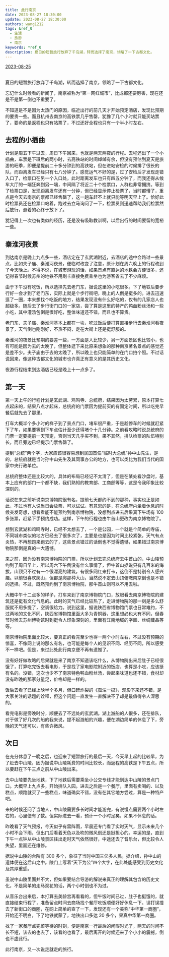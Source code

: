 ```yaml
---
title: 此行南京
date: 2023-08-27 18:30:00
update: 2023-08-27 18:30:00
authors: wang1212
tags: &ref_0
  - 生活
  - 旅游
  - 南京
keywords: *ref_0
description: 夏日的短暂旅行放弃了千岛湖，转而选择了南京，领略了一下古都文化。
---
```



<u>2023-08-25</u>
<br />
<br />

夏日的短暂旅行放弃了千岛湖，转而选择了南京，领略了一下古都文化。

<!-- truncate -->

忘记什么时候看的新闻了，南京被称为“第一网红城市”，比成都还要厉害，现在还是不是第一倒也不重要了。

不知道是不是因为太热门的原因，临近出行的前几天才开始预定酒店，发现比预期的要贵一些。而且杭州去南京的高铁票几乎售罄，犹豫了几个小时就只能买站票了，要命的是返程也只有站票了，不过还好全程也只有一个半小时左右。

## 去程的小插曲

计划是周五下午过去，周日下午回来，也就是两天两夜的行程。去程还出了一个小插曲，车票是下班后的两小时，去高铁站的时间绰绰有余，但没有预估到夏天是旅游的旺季，即便是提前二十多分钟到的高铁站，但在进站安检的时候排了很长的队，而距离发车已经只有七八分钟了。感觉运气不好的是，过了安检后才发现走错入口了，检票口在另一个入口处，此时距离发车也只有四五分钟了，而我还得从候车大厅的一端狂奔到另一端，中间隔了将近二十个检票口，人群也非常拥挤。等到了检票口是，发现距离发车还有一分钟，但已经显示停止检票了，当时都懵了，重点是今天去南京的票都已经售罄了，这一趟车赶不上就只能等明天早上了。恰好此时检票员还在检票口站着，跑过去立马询问了一下，检票员则迅速帮助我们检票然后放行，悬着的心终于放下了。

犹记得上一次也有类似的经历，还是没有吸取教训啊，以后出行的时间要留的宽裕一些。

## 秦淮河夜景

到达南京是晚上九点多一些，酒店定在了玄武湖附近，去酒店的途中会路过一些景点，比如夫子庙、秦淮河夜景，便临时改变了注意，原计划在周六晚上的行程改到了今天晚上。不得不说，在城市游玩的话，如果景点有直达的地铁会方便很多，还记得春节时候苏州的地铁不用刷卡直接免费乘坐也为游客省去了不少麻烦。

由于下午没有吃饭，所以选择先去老门东，据说这里的小吃很多。下了地铁后要步行好一会才到了老门东，实际上就是个步行街吧，晚上的人倒是挺多的。进去迅速逛了一圈，本来想找个吃饭的地方，结果发现没有什么好吃的，仅有的几家店人也超级多。随后去了步行街门口的一家店，尝了算是这里的特产的鸭血粉丝汤和一些小吃，其中灌汤包倒是很好吃，整体味道还不错，而且也不算贵。

老门东、夫子庙、秦淮河基本上都在一块，吃过饭后便打算直接步行去秦淮河看夜景了，天气倒也刚刚好，不热不闷，走在大街上还是挺舒服的。

秦淮河的夜景比预期的要差一些，一方面是人比较少，另一方面景区也比较小，也有可能是因为去的太晚了，但整体逛下来比原来想象的那种南京著名景点的感觉还是差不少。夫子庙由于去的太晚了，所以晚上也只能简单的在门口拍个照。不过话说回来，像这种古都文化的城市也许真正有意义的是其历史文化。

夜游行程结束到达酒店已经是晚上十一点多了。

## 第一天

第一天上午的行程计划是玄武湖、鸡鸣寺、总统府，结果因为太劳累，原本打算七点起床的，结果八点才起床，总统府的门票因为提前买的有固定时间，所以吃完早餐后就先去了那里。

打车大概半个多小时的样子到了景点门口，堵车很严重，于是趁停车的时候就赶紧下了车，如果要等到下车点估计至少还得堵个十几分钟。之前看攻略时说总统府的门票一定要提前一天预定，否则当天几乎买不到，果不其然，排队检票的队伍特别长，而且旁边已经提示门票售罄了。

提到“总统”两个字，大家应该很容易想到民国首任“临时大总统”孙中山先生，是的，总统府就是当时孙中山先生及其同事办公的地方，也可以类比为我们当代的国家中央行政单位。

总统府整体还是比较大的，具体的布局已经记不太清了，但是在某处看沙盘时，基本上应有的部门一个都不缺，我们熟知的教育部、工商部等等，这是令我印象比较深刻的。

话说在来之前听说南京博物院很有名，提前七天都约不到的那种，事实也正是如此，不过也有人说当日会放票，可以试试。有意思的是，在总统府内坐着休息的时候突发奇想，想看看能不能预约到南京博物院，没想到点进去后果真下午场有 100 多张票，赶紧下手预约成功。这样，下午的行程也由牛首山更改为南京博物院了。

想到玄武湖和鸡鸣寺时，已经不太想去了，一个是公园，一个就是个简单的寺庙，不同城市类似的地方已经去了很多次了，主要是也是因为时间比较紧张，天气有点炎热，不再想跑来跑去的了，这些景点错过的话倒也不觉得遗憾，如果错过南京博物院那倒是真的一大遗憾。

来之前，因为没有南京博物院的门票，所以计划去完总统府去牛首山的，中山陵预约到了周日早上，所以周六下午倒没有什么事情了，但牛首山据说只有几百米的海拔，山顶只不过有一个很漂亮的建筑，有很多网红来打卡，这倒不是特别令人感兴趣。以前很喜欢爬山，但都是爬那种大山，当然说不定去山顶俯瞰南京倒也是不错的选择。不过，既然预约到了南京博物院，那牛首山则可以不用去啦。

大概中午十二点多的样子，打车来到了南京博物院门口，放眼看去南京博物院的建筑还是挺有文化气息的。此时的天气已经比较热了，走进博物院的那一刻是多么舒服就不用多提了，空调很给力。说到这里，据说陕西省博物馆门票也日常难约，不过两地的文化不同，陕西省博物馆里面大多为青铜器，这里想必也大有不同，但春节时候去苏州博物馆时到挺令人印象深刻的，里面有江南地域的字画、丝绸藏品等等。

南京博物院里面比较大，要真正的看完至少也得一两个小时左右，不过没有预期的惊喜，不像网上说的那么有名，也可能是每个人的见识不同、经历不同，所以感受不一样吧。但是，来过此处此行南京便不再有遗憾了。

没有好好做攻略的后果就是来了南京不知道该吃什么，从博物院出来后肚子已经很饿了，打算吃完饭去看电影，于是找了家电影院附近的饭店，也算是小吃，应该挺有名的。没错，这次也少不了南京特色鸭血粉丝汤，尝起来味道也还不错，食材却没有昨晚的那家分量足，价格却是一样的。

饭后去看了已经上映半个多月，但口碑炸裂的《孤注一掷》，观影下来还不错，是大家关注的话题的诠释，但这个问题一直发生一直解决不了却是最值得令人深思的。

看完电影是旁晚时分，顺便去了不远处的玄武湖。湖上游船的人很多，还在排队，对于做了好几次的船的我来说，提不起游船的兴趣，便在湖边简单的休息了下，旁晚的天气还可以，有些许微风。

## 次日

在充分休息了一晚之后，也迎来了短暂旅行的最后一天，今天早上起的比较早，为了赶去中山陵，因为据说中山陵耗费的时间比较长，而返程的高铁是下午五点，所以要赶在下午三点之前从中山陵出来。

去中山陵要先坐地铁，下了地铁后需要乘坐小公交专线才能到达中山陵的景点门口。大概早上九点多，开始排队入园。进去之后是一个餐厅，里面有卖喝的、以及糕点，顺路就买了一些糕点，味道确实不错，没有在其它地方尝过，算是一种特产吧。

来的时候还问了当地人，中山陵需要多长时间才能游完，有说慢点需要两个小时左右的，心里便有了数。但实际进去一看，预计一个小时足矣，如果不休息的话。

昨晚看了天气预报，今天似乎有雷阵雨，早晨还专门看了实时天气，显示未来几个小时不会下雨，但出门后看着天色以及吹的微风倒还是挺担心的。幸运的是，直到下午一点钟从中山陵景区往出走时天气依然很好，中途还去了音乐台，但比较令人失望，里面还在维修。

据说中山陵的台阶有 300 多个，象征了当时中国三亿多人民。据介绍，孙中山的遗体便在这后山之中。陵门上写着“天下为公”四个大字，在此处能感受到历史文化及其厚重感。

虽说中山陵里面并不大，但如果要结合导游的解说来真正的理解其包含的历史文化，不是简单的走马观花的话，两个小时倒也不为过。

从音乐台出来后，本打算去美龄宫再看看的，但午饭时间已过，肚子也挺饿的，就直接结束行程了，准备留点时间去商场找个餐厅吃饭顺便好好休息一下。误打误撞去了新街口的商圈，在网上简单的查了一下，发现还有一个美称“中华第一商圈”，开始还不明白，下了地铁就蒙了，地铁出口多达 20 多个，果真中华第一商圈。

找了一家餐厅点完菜等待的时刻，便是南京一行最后的闲暇时光了，两天的时间不长不短，该去的也去了，该看的也看了，最后离开的时候还来了个小小的震撼，倒也不虚此行。

此行南京，又一次说走就走的旅行。
